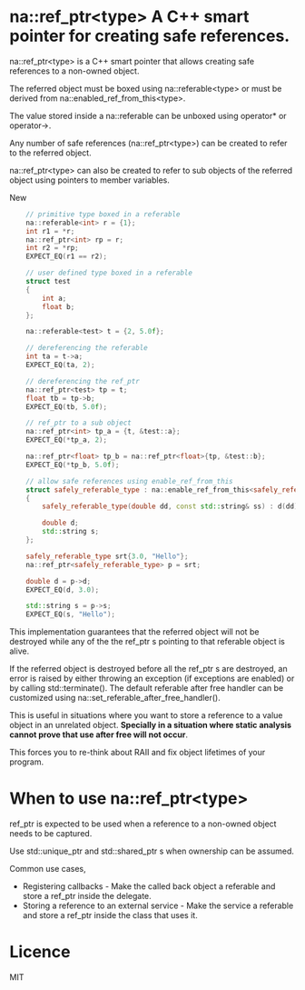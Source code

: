 # na::ref_ptr\<type\> A C++ smart pointer for creating safe references.

na::ref_ptr\<type\> is a C++ smart pointer that allows creating safe references to a non-owned object.

The referred object must be boxed using na::referable\<type\> or must be derived from na::enabled_ref_from_this\<type\>.

The value stored inside a na::referable can be unboxed using operator* or operator->.

Any number of safe references (na::ref_ptr\<type\>) can be created to refer to the referred object.

na::ref_ptr\<type\> can also be created to refer to sub objects of the referred object using pointers to member variables.

New 

```cpp
    // primitive type boxed in a referable
    na::referable<int> r = {1};
    int r1 = *r;
    na::ref_ptr<int> rp = r;
    int r2 = *rp;
    EXPECT_EQ(r1 == r2);

    // user defined type boxed in a referable
    struct test
    {
        int a;
        float b;
    };

    na::referable<test> t = {2, 5.0f};

    // dereferencing the referable
    int ta = t->a;
    EXPECT_EQ(ta, 2);

    // dereferencing the ref_ptr
    na::ref_ptr<test> tp = t;
    float tb = tp->b;
    EXPECT_EQ(tb, 5.0f);

    // ref_ptr to a sub object
    na::ref_ptr<int> tp_a = {t, &test::a};
    EXPECT_EQ(*tp_a, 2);

    na::ref_ptr<float> tp_b = na::ref_ptr<float>{tp, &test::b};
    EXPECT_EQ(*tp_b, 5.0f);

    // allow safe references using enable_ref_from_this
    struct safely_referable_type : na::enable_ref_from_this<safely_referable_type>
    {
        safely_referable_type(double dd, const std::string& ss) : d(dd), s(ss) {}

        double d;
        std::string s;
    };

    safely_referable_type srt{3.0, "Hello"};
    na::ref_ptr<safely_referable_type> p = srt;

    double d = p->d;
    EXPECT_EQ(d, 3.0);

    std::string s = p->s;
    EXPECT_EQ(s, "Hello");
```

This implementation guarantees that the referred object will not be destroyed while any of the the ref_ptr s pointing to that referable object is alive.

If the referred object is destroyed before all the ref_ptr s are destroyed, an error is raised by either throwing an exception (if exceptions are enabled) or by calling std::terminate(). The default referable after free handler can be customized using na::set_referable_after_free_handler().

This is useful in situations where you want to store a reference to a value object in an unrelated object. **Specially in a situation where static analysis cannot prove that use after free will not occur**.

This forces you to re-think about RAII and fix object lifetimes of your program.

# When to use na::ref_ptr\<type\> #

ref_ptr is expected to be used when a reference to a non-owned object needs to be captured.

Use std::unique_ptr and std::shared_ptr s when ownership can be assumed.

Common use cases,
* Registering callbacks - Make the called back object a referable and store a ref_ptr inside the delegate.
* Storing a reference to an external service - Make the service a referable and store a ref_ptr inside the class that uses it.

# Licence #
MIT

